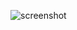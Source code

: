 ![screenshot](https://github.com/PianoPrinter/gpui_win/blob/fc412e41ab20c8f5ad2d25a3b6112ea6987a9a76/screenshot.png)